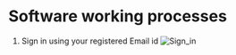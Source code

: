 # Software working processes

1. Sign in using your registered Email id
![Sign_in](https://github.com/GhostMan003/File-Hiding-System/assets/122271680/221f22a5-ec9a-4d89-96e2-d315ab924815)
